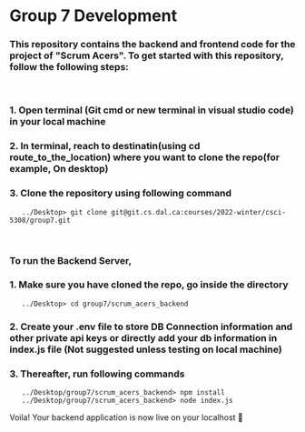 # Group 7 Development

### This repository contains the backend and frontend code for the project of "Scrum Acers". To get started with this repository, follow the following steps:
<br>

### 1. Open terminal (Git cmd or new terminal in visual studio code) in your local machine
### 2. In terminal, reach to destinatin(using cd route_to_the_location) where you want to clone the repo(for example, On desktop)
### 3. Clone the repository using following command
       ../Desktop> git clone git@git.cs.dal.ca:courses/2022-winter/csci-5308/group7.git
<br>

### To run the Backend Server,

### 1. Make sure you have cloned the repo, go inside the directory
       ../Desktop> cd group7/scrum_acers_backend
### 2. Create your .env file to store DB Connection information and other private api keys or directly add your db information in index.js file (Not suggested unless testing on local machine)
### 3. Thereafter, run following commands
       ../Desktop/group7/scrum_acers_backend> npm install
       ../Desktop/group7/scrum_acers_backend> node index.js
       
Voila! Your backend application is now live on your localhost :tada:
